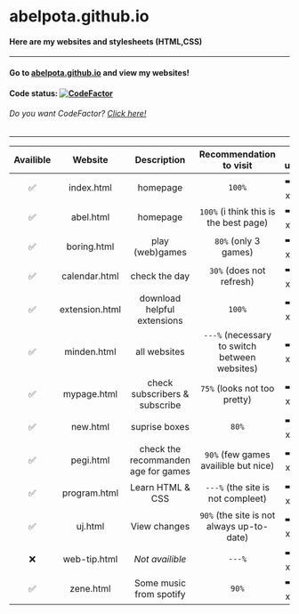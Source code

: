 # abelpota.github.io
#### Here are my websites and stylesheets (HTML,CSS)
---
#### Go to [abelpota.github.io](https://abelpota.github.io "My homepage") and view my websites!
#### Code status: [![CodeFactor](https://www.codefactor.io/repository/github/abelpota/abelpota.github.io/badge)](https://www.codefactor.io/repository/github/abelpota/abelpota.github.io)
###### *Do you want CodeFactor? [Click here!](https://github.com/marketplace/codefactor)*
---
|Availible         | Website       | Description                         | Recommendation to visit                       | Last update                  |
|:----------------:| :-----------: |:-----------------------------------:| :--------------------------------------------:|:----------------------------:|
|:white_check_mark:| index.html    | homepage                            | `100%`                                        |:arrow_right: (xx-xx-xx)      |
|:white_check_mark:| abel.html     | homepage                            | `100%` (i think this is the best page)        |:arrow_right: (xx-xx-xx)      |
|:white_check_mark:| boring.html   | play (web)games                     | `80%` (only 3 games)                          |:arrow_right: (xx-xx-xx)      |
|:white_check_mark:| calendar.html | check the day                       | `30%` (does not refresh)                      |:arrow_right: (xx-xx-xx)      |
|:white_check_mark:| extension.html| download helpful extensions         | `100%`                                        |:arrow_right: (xx-xx-xx)      |
|:white_check_mark:| minden.html   | all websites                        | `---%` (necessary to switch between websites) |:arrow_right: (xx-xx-xx)      |
|:white_check_mark:| mypage.html   | check subscribers & subscribe       | `75%` (looks not too pretty)                  |:arrow_right: (xx-xx-xx)      |
|:white_check_mark:| new.html      | suprise boxes                       | `80%`                                         |:arrow_right: (xx-xx-xx)      |
|:white_check_mark:| pegi.html     | check the recommanden age for games | `90%` (few games availible but nice)          |:arrow_right: (xx-xx-xx)      |
|:white_check_mark:| program.html  | Learn HTML & CSS                    | `---%` (the site is not compleet)             |:arrow_right: (xx-xx-xx)      |
|:white_check_mark:| uj.html       | View changes                        | `90%` (the site is not always up-to-date)     |:arrow_right: (xx-xx-xx)      |
|:x:               | web-tip.html  | *Not availible*                     | `---%`                                        |:arrow_right: (xx-xx-xx)      |
|:white_check_mark:| zene.html     | Some music from spotify             | `90%`                                         |:arrow_right: (xx-xx-xx)      |
